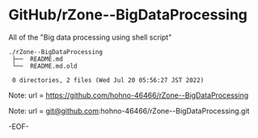 # GitHub/rZone--BigDataProcessing

All of the "Big data processing using shell script"

    ./rZone--BigDataProcessing
     ├──  README.md
     └──  README.md.old
     
     0 directories, 2 files (Wed Jul 20 05:56:27 JST 2022)

Note: url = https://github.com/hohno-46466/rZone--BigDataProcessing

Note: url = git@github.com:hohno-46466/rZone--BigDataProcessing.git

-EOF-
